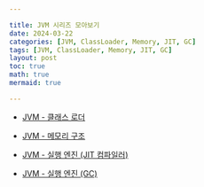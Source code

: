 ```yaml
---

title: JVM 시리즈 모아보기
date: 2024-03-22
categories: [JVM, ClassLoader, Memory, JIT, GC]
tags: [JVM, ClassLoader, Memory, JIT, GC]
layout: post
toc: true
math: true
mermaid: true

---
```


- [JVM - 클래스 로더](https://k-diger.github.io/posts/ClassLoader)

- [JVM - 메모리 구조](https://k-diger.github.io/posts/JVM-Memory)

- [JVM - 실행 엔진 (JIT 컴파일러)](https://k-diger.github.io/posts/JITCompiler)

- [JVM - 실행 엔진 (GC)](https://k-diger.github.io/posts/JVM-GC)
